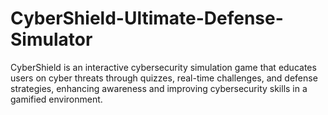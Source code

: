 # CyberShield-Ultimate-Defense-Simulator
CyberShield is an interactive cybersecurity simulation game that educates users on cyber threats through quizzes, real-time challenges, and defense strategies, enhancing awareness and improving cybersecurity skills in a gamified environment.
